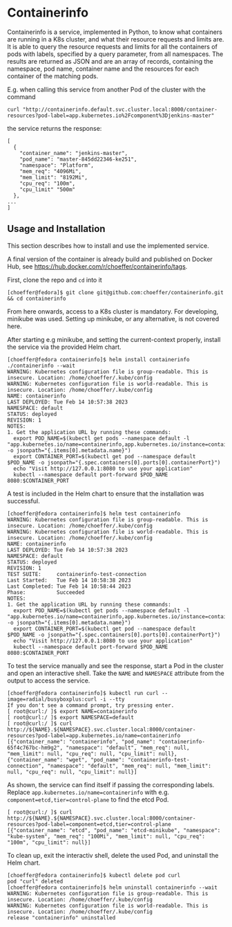 # Containerinfo

Containerinfo is a service, implemented in Python, to know what containers are running in a K8s cluster, and what their resource requests and limits are. It is able to query the resource requests and limits for all the containers of pods with labels, specified by a query parameter, from all namespaces. The results are returned as JSON and are an array of records, containing the namespace, pod name, container name and the resources for each container of the matching pods.

E.g. when calling this service from another Pod of the cluster with the command

```
curl "http://containerinfo.default.svc.cluster.local:8000/container-resources?pod-label=app.kubernetes.io%2Fcomponent%3Djenkins-master"
```

the service returns the response:

```
[
  {
    "container_name": "jenkins-master",
    "pod_name": "master-845dd22346-ke251",
    "namespace": "Platform",
    "mem_req": "4096Mi",
    "mem_limit": "8192Mi",
    "cpu_req": "100m",
    "cpu_limit" "500m"
  },
...
]
```

## Usage and Installation

This section describes how to install and use the implemented service.

A final version of the container is already build and published on Docker Hub, see https://hub.docker.com/r/choeffer/containerinfo/tags.

First, clone the repo and `cd` into it

```
[choeffer@fedora]$ git clone git@github.com:choeffer/containerinfo.git && cd containerinfo
```

From here onwards, access to a K8s cluster is mandatory. For developing, minikube was used. Setting up minikube, or any alternative, is not covered here.

After starting e.g minikube, and setting the current-context properly, install the service via the provided Helm chart.

```
[choeffer@fedora containerinfo]$ helm install containerinfo ./containerinfo --wait
WARNING: Kubernetes configuration file is group-readable. This is insecure. Location: /home/choeffer/.kube/config
WARNING: Kubernetes configuration file is world-readable. This is insecure. Location: /home/choeffer/.kube/config
NAME: containerinfo
LAST DEPLOYED: Tue Feb 14 10:57:38 2023
NAMESPACE: default
STATUS: deployed
REVISION: 1
NOTES:
1. Get the application URL by running these commands:
  export POD_NAME=$(kubectl get pods --namespace default -l "app.kubernetes.io/name=containerinfo,app.kubernetes.io/instance=containerinfo" -o jsonpath="{.items[0].metadata.name}")
  export CONTAINER_PORT=$(kubectl get pod --namespace default $POD_NAME -o jsonpath="{.spec.containers[0].ports[0].containerPort}")
  echo "Visit http://127.0.0.1:8080 to use your application"
  kubectl --namespace default port-forward $POD_NAME 8080:$CONTAINER_PORT
```

A test is included in the Helm chart to ensure that the installation was successful.

```
[choeffer@fedora containerinfo]$ helm test containerinfo
WARNING: Kubernetes configuration file is group-readable. This is insecure. Location: /home/choeffer/.kube/config
WARNING: Kubernetes configuration file is world-readable. This is insecure. Location: /home/choeffer/.kube/config
NAME: containerinfo
LAST DEPLOYED: Tue Feb 14 10:57:38 2023
NAMESPACE: default
STATUS: deployed
REVISION: 1
TEST SUITE:     containerinfo-test-connection
Last Started:   Tue Feb 14 10:58:38 2023
Last Completed: Tue Feb 14 10:58:44 2023
Phase:          Succeeded
NOTES:
1. Get the application URL by running these commands:
  export POD_NAME=$(kubectl get pods --namespace default -l "app.kubernetes.io/name=containerinfo,app.kubernetes.io/instance=containerinfo" -o jsonpath="{.items[0].metadata.name}")
  export CONTAINER_PORT=$(kubectl get pod --namespace default $POD_NAME -o jsonpath="{.spec.containers[0].ports[0].containerPort}")
  echo "Visit http://127.0.0.1:8080 to use your application"
  kubectl --namespace default port-forward $POD_NAME 8080:$CONTAINER_PORT
```

To test the service manually and see the response, start a Pod in the cluster and open an interactive shell. Take the `NAME` and `NAMESPACE` attribute from the output to access the service.

```
[choeffer@fedora containerinfo]$ kubectl run curl --image=radial/busyboxplus:curl -i --tty
If you don't see a command prompt, try pressing enter.
[ root@curl:/ ]$ export NAME=containerinfo
[ root@curl:/ ]$ export NAMESPACE=default
[ root@curl:/ ]$ curl http://${NAME}.${NAMESPACE}.svc.cluster.local:8000/container-resources?pod-label=app.kubernetes.io/name=containerinfo
[{"container_name": "containerinfo", "pod_name": "containerinfo-65f4c767bc-hm9g2", "namespace": "default", "mem_req": null, "mem_limit": null, "cpu_req": null, "cpu_limit": null}, {"container_name": "wget", "pod_name": "containerinfo-test-connection", "namespace": "default", "mem_req": null, "mem_limit": null, "cpu_req": null, "cpu_limit": null}]
```

As shown, the service can find itself if passing the corresponding labels. Replace `app.kubernetes.io/name=containerinfo` with e.g. `component=etcd,tier=control-plane` to find the etcd Pod.

```
[ root@curl:/ ]$ curl http://${NAME}.${NAMESPACE}.svc.cluster.local:8000/container-resources?pod-label=component=etcd,tier=control-plane
[{"container_name": "etcd", "pod_name": "etcd-minikube", "namespace": "kube-system", "mem_req": "100Mi", "mem_limit": null, "cpu_req": "100m", "cpu_limit": null}]
```

To clean up, exit the interactiv shell, delete the used Pod, and uninstall the Helm chart.

```
[choeffer@fedora containerinfo]$ kubectl delete pod curl
pod "curl" deleted
[choeffer@fedora containerinfo]$ helm uninstall containerinfo --wait
WARNING: Kubernetes configuration file is group-readable. This is insecure. Location: /home/choeffer/.kube/config
WARNING: Kubernetes configuration file is world-readable. This is insecure. Location: /home/choeffer/.kube/config
release "containerinfo" uninstalled
```

